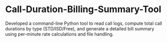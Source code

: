 # Call-Duration-Billing-Summary-Tool
Developed a command-line Python tool to read call logs, compute total call durations by type (STD/ISD/Free), and generate a detailed bill summary using per-minute rate calculations and file handling.
